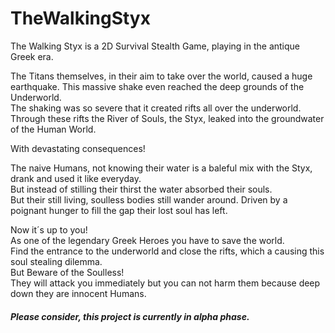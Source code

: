 # TheWalkingStyx

<p>
The Walking Styx is a 2D Survival Stealth Game, playing in the antique Greek era.<br>
</p>
<p>
The Titans themselves, in their aim to take over the world, caused a huge earthquake. This massive shake even reached the deep grounds of the Underworld.<br>
The shaking was so severe that it created rifts all over the underworld. Through these rifts the River of Souls, the Styx, leaked into the groundwater of the Human World.<br>

With devastating consequences!<br>  

The naive Humans, not knowing their water is a baleful mix with the Styx, drank and used it like everyday. <br>
But instead of stilling their thirst the water absorbed their souls.<br>
But their still living, soulless bodies still wander around. Driven by a poignant hunger to fill the gap their lost soul has left.
</p>
<p>
Now it´s up to you! <br>
As one of the legendary Greek Heroes you have to save the world. <br>
Find the entrance to the underworld and close the rifts, which a causing this soul stealing dilemma. <br>
But Beware of the Soulless! <br>
They will attack you immediately but you can not harm them because deep down they are innocent Humans.<br>
</p>

<h4><i>Please consider, this project is currently in alpha phase.</i></h4>